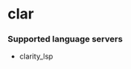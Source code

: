 # clar
<!--- THIS DOCUMENT IS AUTOMATICALLY GENERATED, DON'T EDIT IT -->

### Supported language servers

- clarity_lsp

